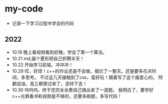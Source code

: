 # my-code
- 记录一下学习过程中学会的代码
## 2022
- 10.19 晚上看视频看到好晚，学会了第一个算法。
- 10.21 md,画个菱形把自己折腾半天！
- 10.22 开始学习前端，冲冲冲！
- 10.29 哎，好烦！c++的作业还是不会做，摆烂了一整天。还是要多花点时间，多思考。
不过这几天接触到了css，蛮好玩！跟着写了这个画爱心的。
阿鹏加油，高三都撑过来了，坚持下去！
- 10.30 呜呜呜，终于完完全全靠自己搞出来了一道题。
我明白了，要学好c++光靠看书和视频是不够的，还要多刷题，多写代码！
